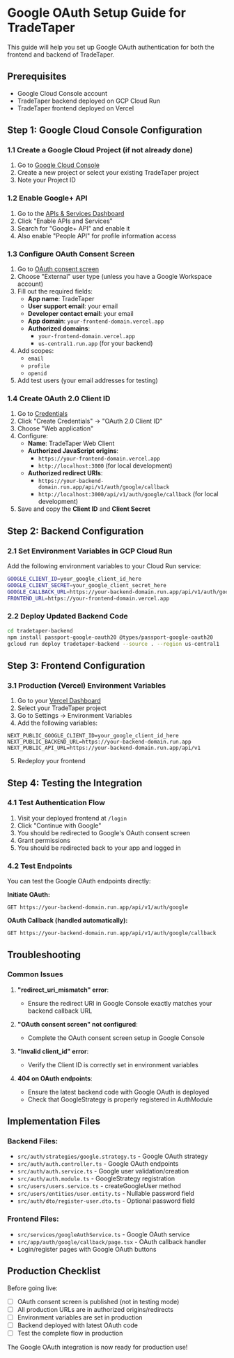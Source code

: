 # Google OAuth Setup Guide for TradeTaper

This guide will help you set up Google OAuth authentication for both the frontend and backend of TradeTaper.

## Prerequisites

- Google Cloud Console account
- TradeTaper backend deployed on GCP Cloud Run
- TradeTaper frontend deployed on Vercel

## Step 1: Google Cloud Console Configuration

### 1.1 Create a Google Cloud Project (if not already done)

1. Go to [Google Cloud Console](https://console.cloud.google.com/)
2. Create a new project or select your existing TradeTaper project
3. Note your Project ID

### 1.2 Enable Google+ API

1. Go to the [APIs & Services Dashboard](https://console.cloud.google.com/apis/dashboard)
2. Click "Enable APIs and Services"
3. Search for "Google+ API" and enable it
4. Also enable "People API" for profile information access

### 1.3 Configure OAuth Consent Screen

1. Go to [OAuth consent screen](https://console.cloud.google.com/apis/credentials/consent)
2. Choose "External" user type (unless you have a Google Workspace account)
3. Fill out the required fields:
   - **App name**: TradeTaper
   - **User support email**: your email
   - **Developer contact email**: your email
   - **App domain**: `your-frontend-domain.vercel.app`
   - **Authorized domains**: 
     - `your-frontend-domain.vercel.app`
     - `us-central1.run.app` (for your backend)
4. Add scopes:
   - `email`
   - `profile`
   - `openid`
5. Add test users (your email addresses for testing)

### 1.4 Create OAuth 2.0 Client ID

1. Go to [Credentials](https://console.cloud.google.com/apis/credentials)
2. Click "Create Credentials" → "OAuth 2.0 Client ID"
3. Choose "Web application"
4. Configure:
   - **Name**: TradeTaper Web Client
   - **Authorized JavaScript origins**:
     - `https://your-frontend-domain.vercel.app`
     - `http://localhost:3000` (for local development)
   - **Authorized redirect URIs**:
     - `https://your-backend-domain.run.app/api/v1/auth/google/callback`
     - `http://localhost:3000/api/v1/auth/google/callback` (for local development)
5. Save and copy the **Client ID** and **Client Secret**

## Step 2: Backend Configuration

### 2.1 Set Environment Variables in GCP Cloud Run

Add the following environment variables to your Cloud Run service:

```bash
GOOGLE_CLIENT_ID=your_google_client_id_here
GOOGLE_CLIENT_SECRET=your_google_client_secret_here
GOOGLE_CALLBACK_URL=https://your-backend-domain.run.app/api/v1/auth/google/callback
FRONTEND_URL=https://your-frontend-domain.vercel.app
```

### 2.2 Deploy Updated Backend Code

```bash
cd tradetaper-backend
npm install passport-google-oauth20 @types/passport-google-oauth20
gcloud run deploy tradetaper-backend --source . --region us-central1
```

## Step 3: Frontend Configuration

### 3.1 Production (Vercel) Environment Variables

1. Go to your [Vercel Dashboard](https://vercel.com/dashboard)
2. Select your TradeTaper project
3. Go to Settings → Environment Variables
4. Add the following variables:

```
NEXT_PUBLIC_GOOGLE_CLIENT_ID=your_google_client_id_here
NEXT_PUBLIC_BACKEND_URL=https://your-backend-domain.run.app
NEXT_PUBLIC_API_URL=https://your-backend-domain.run.app/api/v1
```

5. Redeploy your frontend

## Step 4: Testing the Integration

### 4.1 Test Authentication Flow

1. Visit your deployed frontend at `/login`
2. Click "Continue with Google"
3. You should be redirected to Google's OAuth consent screen
4. Grant permissions
5. You should be redirected back to your app and logged in

### 4.2 Test Endpoints

You can test the Google OAuth endpoints directly:

**Initiate OAuth:**
```
GET https://your-backend-domain.run.app/api/v1/auth/google
```

**OAuth Callback (handled automatically):**
```
GET https://your-backend-domain.run.app/api/v1/auth/google/callback
```

## Troubleshooting

### Common Issues

1. **"redirect_uri_mismatch" error**: 
   - Ensure the redirect URI in Google Console exactly matches your backend callback URL

2. **"OAuth consent screen" not configured**:
   - Complete the OAuth consent screen setup in Google Console

3. **"Invalid client_id" error**:
   - Verify the Client ID is correctly set in environment variables

4. **404 on OAuth endpoints**:
   - Ensure the latest backend code with Google OAuth is deployed
   - Check that GoogleStrategy is properly registered in AuthModule

## Implementation Files

### Backend Files:
- `src/auth/strategies/google.strategy.ts` - Google OAuth strategy
- `src/auth/auth.controller.ts` - Google OAuth endpoints
- `src/auth/auth.service.ts` - Google user validation/creation
- `src/auth/auth.module.ts` - GoogleStrategy registration
- `src/users/users.service.ts` - createGoogleUser method
- `src/users/entities/user.entity.ts` - Nullable password field
- `src/auth/dto/register-user.dto.ts` - Optional password field

### Frontend Files:
- `src/services/googleAuthService.ts` - Google OAuth service
- `src/app/auth/google/callback/page.tsx` - OAuth callback handler
- Login/register pages with Google OAuth buttons

## Production Checklist

Before going live:

- [ ] OAuth consent screen is published (not in testing mode)
- [ ] All production URLs are in authorized origins/redirects
- [ ] Environment variables are set in production
- [ ] Backend deployed with latest OAuth code
- [ ] Test the complete flow in production

The Google OAuth integration is now ready for production use! 